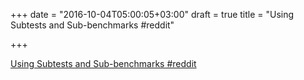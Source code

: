+++
date = "2016-10-04T05:00:05+03:00"
draft = true
title = "Using Subtests and Sub-benchmarks  #reddit"

+++

<p><a href="https://t.co/0NrBujOlMz">Using Subtests and Sub-benchmarks  #reddit</a></p>
